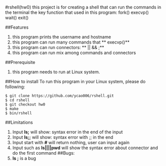 #rshell(hw0)
this project is for creating a shell that can run the commands in the terminal
the key function that used in this program:
fork() execvp() wait() exit()

##Features
1. this program prints the username and hostname
2. this program can run many commands that ** execvp()**
3. this program can run connectors: ** || && ;**
4. this program can run mix among commands and connectors 
 
##Prerequisite
1. this program needs to run at Linux system.

##How to install
To run this program in your Linux system, please do following:
```
$ git clone https://github.com/ycao006/rshell.git
$ cd rshell
$ git checkout hw0
$ make
$ bin/rshell
```

##Limitations
1. Input **ls;** will show: syntax error in the end of the input
2. Input **ls;;** will show: syntax error with ;; in the end
3. Input start with **#** will return nothing, user can input again 
4. Input such as **ls||||pwd** will show the syntax error about connector and do the first command
##Bugs:
1. **ls  ;** is a bug


